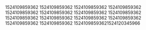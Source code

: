 1524109859362
1524109859362
1524109859362
1524109859362
1524109859362
1524109859362
1524109859362
1524109859362
1524109859362
1524109859362
1524109859362
1524109859362
1524109859362
1524109859362
15241098593621524120345966